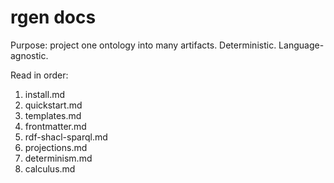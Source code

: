 # rgen docs

Purpose: project one ontology into many artifacts. Deterministic. Language-agnostic.

Read in order:
1) install.md
2) quickstart.md
3) templates.md
4) frontmatter.md
5) rdf-shacl-sparql.md
6) projections.md
7) determinism.md
8) calculus.md
